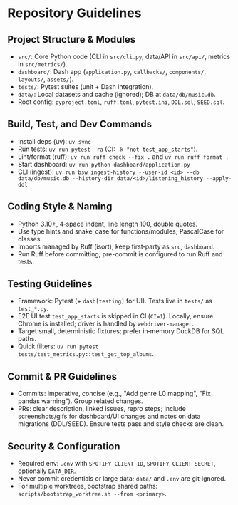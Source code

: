 # Repository Guidelines

## Project Structure & Modules
- `src/`: Core Python code (CLI in `src/cli.py`, data/API in `src/api/`, metrics in `src/metrics/`).
- `dashboard/`: Dash app (`application.py`, `callbacks/`, `components/`, `layouts/`, `assets/`).
- `tests/`: Pytest suites (unit + Dash integration).
- `data/`: Local datasets and cache (ignored); DB at `data/db/music.db`.
- Root config: `pyproject.toml`, `ruff.toml`, `pytest.ini`, `DDL.sql`, `SEED.sql`.

## Build, Test, and Dev Commands
- Install deps (uv): `uv sync`
- Run tests: `uv run pytest -ra` (CI: `-k "not test_app_starts"`).
- Lint/format (ruff): `uv run ruff check --fix .` and `uv run ruff format .`
- Start dashboard: `uv run python dashboard/application.py`
- CLI (ingest): `uv run bsw ingest-history --user-id <id> --db data/db/music.db --history-dir data/<id>/listening_history --apply-ddl`

## Coding Style & Naming
- Python 3.10+, 4‑space indent, line length 100, double quotes.
- Use type hints and snake_case for functions/modules; PascalCase for classes.
- Imports managed by Ruff (isort); keep first‑party as `src`, `dashboard`.
- Run Ruff before committing; pre-commit is configured to run Ruff and tests.

## Testing Guidelines
- Framework: Pytest (+ `dash[testing]` for UI). Tests live in `tests/` as `test_*.py`.
- E2E UI test `test_app_starts` is skipped in CI (`CI=1`). Locally, ensure Chrome is installed; driver is handled by `webdriver-manager`.
- Target small, deterministic fixtures; prefer in‑memory DuckDB for SQL paths.
- Quick filters: `uv run pytest tests/test_metrics.py::test_get_top_albums`.

## Commit & PR Guidelines
- Commits: imperative, concise (e.g., "Add genre L0 mapping", "Fix pandas warning"). Group related changes.
- PRs: clear description, linked issues, repro steps; include screenshots/gifs for dashboard/UI changes and notes on data migrations (DDL/SEED). Ensure tests pass and style checks are clean.

## Security & Configuration
- Required env: `.env` with `SPOTIFY_CLIENT_ID`, `SPOTIFY_CLIENT_SECRET`, optionally `DATA_DIR`.
- Never commit credentials or large data; `data/` and `.env` are git‑ignored.
- For multiple worktrees, bootstrap shared paths: `scripts/bootstrap_worktree.sh --from <primary>`.
